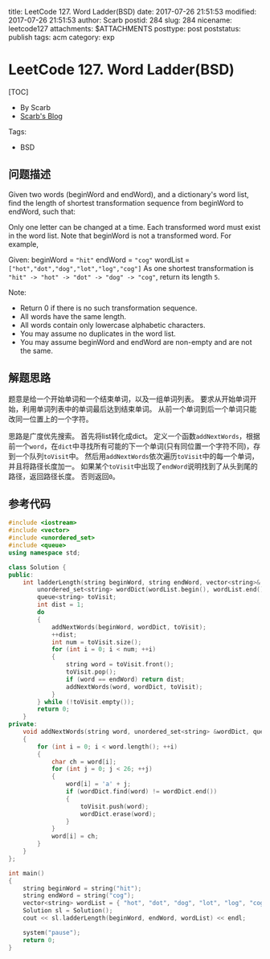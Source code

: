 title: LeetCode 127. Word Ladder(BSD)
date: 2017-07-26 21:51:53
modified: 2017-07-26 21:51:53
author: Scarb
postid: 284
slug: 284
nicename: leetcode127
attachments: $ATTACHMENTS
posttype: post
poststatus: publish
tags: acm
category: exp

# LeetCode 127. Word Ladder(BSD)
[TOC]

- By Scarb
- [Scarb's Blog](http://115.28.48.229/wordpress/)

Tags:

- BSD

## 问题描述

Given two words (beginWord and endWord), and a dictionary's word list, find the length of shortest transformation sequence from beginWord to endWord, such that:

Only one letter can be changed at a time.
Each transformed word must exist in the word list. Note that beginWord is not a transformed word.
For example,

Given:
beginWord = `"hit"`
endWord = `"cog"`
wordList = `["hot","dot","dog","lot","log","cog"]`
As one shortest transformation is `"hit" -> "hot" -> "dot" -> "dog" -> "cog"`,
return its length `5`.

Note:

- Return 0 if there is no such transformation sequence.
- All words have the same length.
- All words contain only lowercase alphabetic characters.
- You may assume no duplicates in the word list.
- You may assume beginWord and endWord are non-empty and are not the same.

## 解题思路

题意是给一个开始单词和一个结束单词，以及一组单词列表。
要求从开始单词开始，利用单词列表中的单词最后达到结束单词。
从前一个单词到后一个单词只能改同一位置上的一个字符。

思路是广度优先搜索。
首先将list转化成dict。
定义一个函数`addNextWords`，根据前一个`word`，在`dict`中寻找所有可能的下一个单词(只有同位置一个字符不同)，存到一个队列`toVisit`中。
然后用`addNextWords`依次遍历`toVisit`中的每一个单词，并且将路径长度加一。
如果某个`toVisit`中出现了`endWord`说明找到了从头到尾的路径，返回路径长度。
否则返回`0`。


## 参考代码

```C++
#include <iostream>
#include <vector>
#include <unordered_set>
#include <queue>
using namespace std;

class Solution {
public:
	int ladderLength(string beginWord, string endWord, vector<string>& wordList) {
		unordered_set<string> wordDict(wordList.begin(), wordList.end());
		queue<string> toVisit;
		int dist = 1;
		do
		{
			addNextWords(beginWord, wordDict, toVisit);
			++dist;
			int num = toVisit.size();
			for (int i = 0; i < num; ++i)
			{
				string word = toVisit.front();
				toVisit.pop();
				if (word == endWord) return dist;
				addNextWords(word, wordDict, toVisit);
			}
		} while (!toVisit.empty());
		return 0;
	}
private:
	void addNextWords(string word, unordered_set<string> &wordDict, queue<string> &toVisit)
	{
		for (int i = 0; i < word.length(); ++i)
		{
			char ch = word[i];
			for (int j = 0; j < 26; ++j)
			{
				word[i] = 'a' + j;
				if (wordDict.find(word) != wordDict.end())
				{
					toVisit.push(word);
					wordDict.erase(word);
				}
			}
			word[i] = ch;
		}
	}
};

int main()
{
	string beginWord = string("hit");
	string endWord = string("cog");
	vector<string> wordList = { "hot", "dot", "dog", "lot", "log", "cog" };
	Solution sl = Solution();
	cout << sl.ladderLength(beginWord, endWord, wordList) << endl;

	system("pause");
	return 0;
}
```